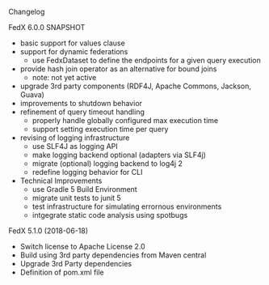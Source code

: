 Changelog

FedX 6.0.0 SNAPSHOT
 * basic support for values clause
 * support for dynamic federations
   - use FedxDataset to define the endpoints for a given query execution
 * provide hash join operator as an alternative for bound joins
   - note: not yet active
 * upgrade 3rd party components
   (RDF4J, Apache Commons, Jackson, Guava)
 * improvements to shutdown behavior
 * refinement of query timeout handling
   - properly handle globally configured max execution time
   - support setting execution time per query
 * revising of logging infrastructure
   - use SLF4J as logging API
   - make logging backend optional (adapters via SLF4j)
   - migrate (optional) logging backend to log4j 2
   - redefine logging behavior for CLI
 * Technical Improvements
   - use Gradle 5 Build Environment
   - migrate unit tests to junit 5
   - test infrastructure for simulating errornous environments
   - intgegrate static code analysis using spotbugs

FedX 5.1.0 (2018-06-18)
 * Switch license to Apache License 2.0
 * Build using 3rd party dependencies from Maven central
 * Upgrade 3rd Party dependencies
 * Definition of pom.xml file